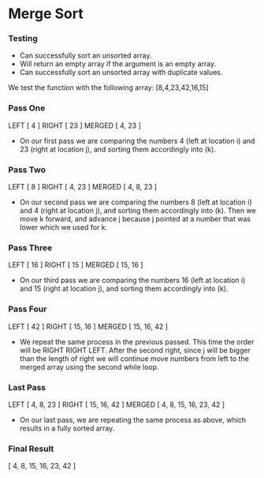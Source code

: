 # Merge Sort

### Testing
* Can successfully sort an unsorted array.
* Will return an empty array if the argument is an empty array.
* Can successfully sort an unsorted array with duplicate values.

We test the function with the following array: [8,4,23,42,16,15]

### Pass One
LEFT [ 4 ]
RIGHT [ 23 ]
MERGED [ 4, 23 ]
- On our first pass we are comparing the numbers 4 (left at location i) and 23 (right at location j), and sorting them accordingly into (k).

### Pass Two
LEFT [ 8 ]
RIGHT [ 4, 23 ]
MERGED [ 4, 8, 23 ]
- On our second pass we are comparing the numbers 8 (left at location i) and 4 (right at location j), and sorting them accordingly into (k). Then we move k forward, and advance j because j pointed at a number that was lower which we used for k. 

### Pass Three
LEFT [ 16 ]
RIGHT [ 15 ]
MERGED [ 15, 16 ]
- On our third pass we are comparing the numbers 16 (left at location i) and 15 (right at location j), and sorting them accordingly into (k).

### Pass Four
LEFT [ 42 ]
RIGHT [ 15, 16 ]
MERGED [ 15, 16, 42 ]
- We repeat the same process in the previous passed. This time the order will be RIGHT RIGHT LEFT. After the second right, since j will be bigger than the length of right we will continue move numbers from left to the merged array using the second while loop.

### Last Pass
LEFT [ 4, 8, 23 ]
RIGHT [ 15, 16, 42 ]
MERGED [ 4, 8, 15, 16, 23, 42 ]
- On our last pass, we are repeating the same process as above, which results in a fully sorted array.

### Final Result
[ 4, 8, 15, 16, 23, 42 ]
